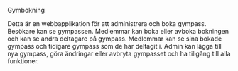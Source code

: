 Gymbokning

Detta är en webbapplikation för att administrera och boka gympass.
Besökare kan se gympassen.
Medlemmar kan boka eller avboka bokningen och kan se andra deltagare på gympass. Medlemmar kan se sina bokade gympass och tidigare gympass som de har deltagit i.
Admin kan lägga till nya gympass, göra ändringar eller avbryta gympasset och ha tillgång till alla funktioner.
